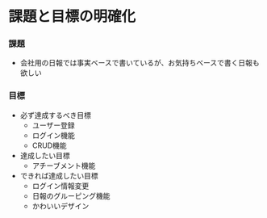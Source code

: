 # 課題と目標の明確化
### 課題
- 会社用の日報では事実ベースで書いているが、お気持ちベースで書く日報も欲しい
### 目標
- 必ず達成するべき目標
  - ユーザー登録
  - ログイン機能
  - CRUD機能
- 達成したい目標
  - アチーブメント機能
- できれば達成したい目標
  - ログイン情報変更
  - 日報のグルーピング機能
  - かわいいデザイン